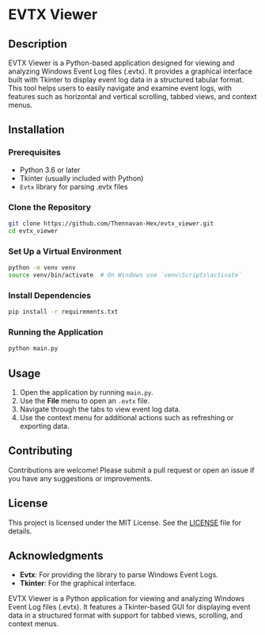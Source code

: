 # EVTX Viewer

## Description

EVTX Viewer is a Python-based application designed for viewing and analyzing Windows Event Log files (.evtx). It provides a graphical interface built with Tkinter to display event log data in a structured tabular format. This tool helps users to easily navigate and examine event logs, with features such as horizontal and vertical scrolling, tabbed views, and context menus.

## Installation

### Prerequisites

- Python 3.6 or later
- Tkinter (usually included with Python)
- `Evtx` library for parsing .evtx files

### Clone the Repository

```sh
git clone https://github.com/Thennavan-Hex/evtx_viewer.git
cd evtx_viewer
```

### Set Up a Virtual Environment

```sh
python -m venv venv
source venv/bin/activate  # On Windows use `venv\Scripts\activate`
```

### Install Dependencies

```sh
pip install -r requirements.txt
```

### Running the Application

```sh
python main.py
```

## Usage

1. Open the application by running `main.py`.
2. Use the **File** menu to open an `.evtx` file.
3. Navigate through the tabs to view event log data.
4. Use the context menu for additional actions such as refreshing or exporting data.

## Contributing

Contributions are welcome! Please submit a pull request or open an issue if you have any suggestions or improvements.

## License

This project is licensed under the MIT License. See the [LICENSE](LICENSE) file for details.

## Acknowledgments

- **Evtx**: For providing the library to parse Windows Event Logs.
- **Tkinter**: For the graphical interface.

EVTX Viewer is a Python application for viewing and analyzing Windows Event Log files (.evtx). It features a Tkinter-based GUI for displaying event data in a structured format with support for tabbed views, scrolling, and context menus.
